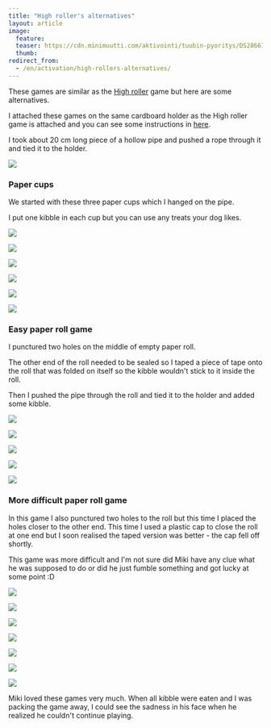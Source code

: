 ```yaml
---
title: "High roller's alternatives"
layout: article
image:
  feature:
  teaser: https://cdn.minimuutti.com/aktivointi/tuubin-pyoritys/DS28661-245px.jpg
  thumb:
redirect_from:
  - /en/activation/high-rollers-alternatives/
---
```


These games are similar as the [High roller](/en/brain-games/high-roller/) game but here are some alternatives.

I attached these games on the same cardboard holder as the High roller game is attached and you can see some instructions in [here](/en/brain-games/high-roller/).

I took about 20 cm long piece of a hollow pipe and pushed a rope through it and tied it to the holder.

![](https://cdn.minimuutti.com/aktivointi/tuubin-pyoritys/DS28516-800px.jpg)

### Paper cups

We started with these three paper cups which I hanged on the pipe.

I put one kibble in each cup but you can use any treats your dog likes.

![](https://cdn.minimuutti.com/aktivointi/tuubin-pyoritys/DS28542-800px.jpg)

![](https://cdn.minimuutti.com/aktivointi/tuubin-pyoritys/DS28594-800px.jpg)

![](https://cdn.minimuutti.com/aktivointi/tuubin-pyoritys/DS28598-800px.jpg)

![](https://cdn.minimuutti.com/aktivointi/tuubin-pyoritys/DS28661-800px.jpg)

![](https://cdn.minimuutti.com/aktivointi/tuubin-pyoritys/DS28698-800px.jpg)

![](https://cdn.minimuutti.com/aktivointi/tuubin-pyoritys/DS28695-800px.jpg)

### Easy paper roll game

I punctured two holes on the middle of empty paper roll.

The other end of the roll needed to be sealed so I taped a piece of tape onto the roll that was folded on itself so the kibble wouldn't stick to it inside the roll.

Then I pushed the pipe through the roll and tied it to the holder and added some kibble.

![](https://cdn.minimuutti.com/aktivointi/tuubin-pyoritys/DS28850-800px.jpg)

![](https://cdn.minimuutti.com/aktivointi/tuubin-pyoritys/DS28863-800px.jpg)

![](https://cdn.minimuutti.com/aktivointi/tuubin-pyoritys/DS28867-800px.jpg)

![](https://cdn.minimuutti.com/aktivointi/tuubin-pyoritys/DS28870-800px.jpg)

![](https://cdn.minimuutti.com/aktivointi/tuubin-pyoritys/DS28873-800px.jpg)

### More difficult paper roll game

In this game I also punctured two holes to the roll but this time I placed the holes closer to the other end. This time I used a plastic cap to close the roll at one end but I soon realised the taped version was better - the cap fell off shortly.

This game was more difficult and I'm not sure did Miki have any clue what he was supposed to do or did he just fumble something and got lucky at some point :D

![](https://cdn.minimuutti.com/aktivointi/tuubin-pyoritys/DS28748-800px.jpg)

![](https://cdn.minimuutti.com/aktivointi/tuubin-pyoritys/DS28753-800px.jpg)

![](https://cdn.minimuutti.com/aktivointi/tuubin-pyoritys/DS28758-800px.jpg)

![](https://cdn.minimuutti.com/aktivointi/tuubin-pyoritys/DS28775-800px.jpg)

![](https://cdn.minimuutti.com/aktivointi/tuubin-pyoritys/DS28812-800px.jpg)

![](https://cdn.minimuutti.com/aktivointi/tuubin-pyoritys/DS28761-800px.jpg)

![](https://cdn.minimuutti.com/aktivointi/tuubin-pyoritys/DS28763-800px.jpg)

Miki loved these games very much. When all kibble were eaten and I was packing the game away, I could see the sadness in his face when he realized he couldn't continue playing.
